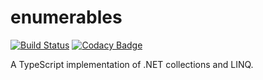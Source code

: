 # enumerables

[![Build Status](https://travis-ci.org/Eastrall/enumerables.svg?branch=master)](https://travis-ci.org/Eastrall/enumerables)
[![Codacy Badge](https://api.codacy.com/project/badge/Grade/da86db9f744e43028b549428c4ebedf3)](https://www.codacy.com/app/Eastrall/enumerables?utm_source=github.com&amp;utm_medium=referral&amp;utm_content=Eastrall/enumerables&amp;utm_campaign=Badge_Grade)

A TypeScript implementation of .NET collections and LINQ.
